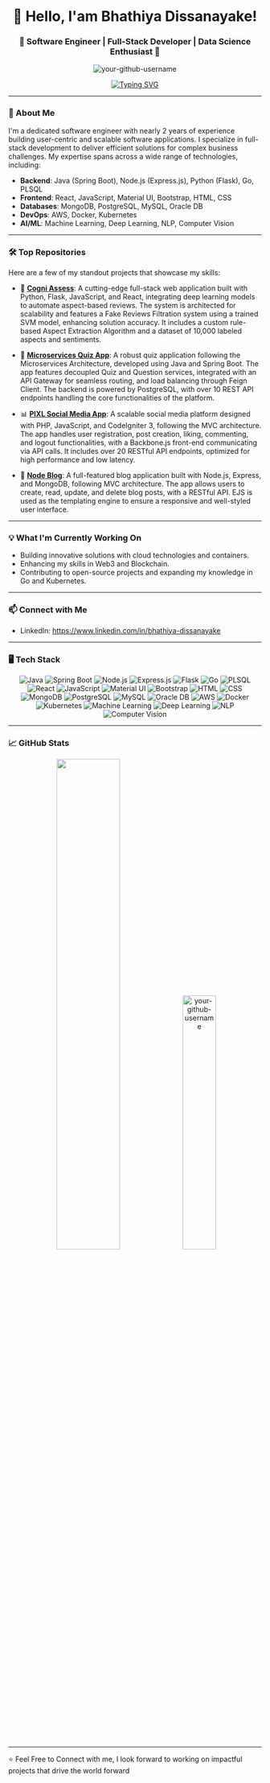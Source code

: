 <h1 align="center">👋 Hello, I'am Bhathiya Dissanayake!</h1>
<h3 align="center">🌟 Software Engineer | Full-Stack Developer | Data Science Enthusiast 🌟</h3>

<p align="center">
  <img src="https://komarev.com/ghpvc/?username=your-github-username&label=Profile%20Views&color=brightgreen&style=flat-square" alt="your-github-username" />
</p>

<p align="center">
  <a href="https://github.com/Bhathiya29">
    <img src="https://readme-typing-svg.herokuapp.com?color=0D70F3&size=17&lines=Bringing+Ideas+Into+Reality+Through+Code!" alt="Typing SVG">
  </a>
</p>

---

### 🌟 About Me

I'm a dedicated software engineer with nearly 2 years of experience building user-centric and scalable software applications. I specialize in full-stack development to deliver efficient solutions for complex business challenges. My expertise spans across a wide range of technologies, including:

- **Backend**: Java (Spring Boot), Node.js (Express.js), Python (Flask), Go, PLSQL
- **Frontend**:  React, JavaScript, Material UI, Bootstrap, HTML, CSS
- **Databases**: MongoDB, PostgreSQL, MySQL, Oracle DB
- **DevOps**: AWS, Docker, Kubernetes
- **AI/ML**: Machine Learning, Deep Learning, NLP, Computer Vision

---

### 🛠️ Top Repositories

Here are a few of my standout projects that showcase my skills:

- 🧠 [**Cogni Assess**](https://github.com/Bhathiya29): A cutting-edge full-stack web application built with Python, Flask, JavaScript, and React, integrating deep learning models to automate aspect-based reviews. The system is architected for scalability and features a Fake Reviews Filtration system using a trained SVM model, enhancing solution accuracy. It includes a custom rule-based Aspect Extraction Algorithm and a dataset of 10,000 labeled aspects and sentiments.

- 🚀 [**Microservices Quiz App**](https://github.com/Bhathiya29/Springboot-Microservices-Quiz-App): A robust quiz application following the Microservices Architecture, developed using Java and Spring Boot. The app features decoupled Quiz and Question services, integrated with an API Gateway for seamless routing, and load balancing through Feign Client. The backend is powered by PostgreSQL, with over 10 REST API endpoints handling the core functionalities of the platform.

- 📊 [**PIXL Social Media App**](https://github.com/Bhathiya29/Pixl): A scalable social media platform designed with PHP, JavaScript, and CodeIgniter 3, following the MVC architecture. The app handles user registration, post creation, liking, commenting, and logout functionalities, with a Backbone.js front-end communicating via API calls. It includes over 20 RESTful API endpoints, optimized for high performance and low latency.

- 💫 [**Node Blog**](https://github.com/Bhathiya29/NodeBlog): A full-featured blog application built with Node.js, Express, and MongoDB, following MVC architecture. The app allows users to create, read, update, and delete blog posts, with a RESTful API. EJS is used as the templating engine to ensure a responsive and well-styled user interface.

---

### 💡 What I'm Currently Working On

- Building innovative solutions with cloud technologies and containers.
- Enhancing my skills in Web3 and Blockchain.
- Contributing to open-source projects and expanding my knowledge in Go and Kubernetes.

---

### 📫 Connect with Me

- LinkedIn: https://www.linkedin.com/in/bhathiya-dissanayake

---

### 🖥️ Tech Stack

<p align="center">
  <img src="https://img.shields.io/badge/Java-ED8B00?style=for-the-badge&logo=java&logoColor=white" alt="Java" />
  <img src="https://img.shields.io/badge/Spring%20Boot-6DB33F?style=for-the-badge&logo=spring-boot&logoColor=white" alt="Spring Boot" />
  <img src="https://img.shields.io/badge/Node.js-43853D?style=for-the-badge&logo=node.js&logoColor=white" alt="Node.js" />
  <img src="https://img.shields.io/badge/Express.js-404D59?style=for-the-badge" alt="Express.js" />
  <img src="https://img.shields.io/badge/Flask-000000?style=for-the-badge&logo=flask&logoColor=white" alt="Flask" />
  <img src="https://img.shields.io/badge/Go-00ADD8?style=for-the-badge&logo=go&logoColor=white" alt="Go" />
  <img src="https://img.shields.io/badge/PLSQL-003B57?style=for-the-badge" alt="PLSQL" />

  <img src="https://img.shields.io/badge/React-20232A?style=for-the-badge&logo=react&logoColor=61DAFB" alt="React" />
  <img src="https://img.shields.io/badge/JavaScript-323330?style=for-the-badge&logo=javascript&logoColor=F7DF1E" alt="JavaScript" />
  <img src="https://img.shields.io/badge/Material%20UI-0081CB?style=for-the-badge&logo=mui&logoColor=white" alt="Material UI" />
  <img src="https://img.shields.io/badge/Bootstrap-563D7C?style=for-the-badge&logo=bootstrap&logoColor=white" alt="Bootstrap" />
  <img src="https://img.shields.io/badge/HTML5-E34F26?style=for-the-badge&logo=html5&logoColor=white" alt="HTML" />
  <img src="https://img.shields.io/badge/CSS3-1572B6?style=for-the-badge&logo=css3&logoColor=white" alt="CSS" />

  <img src="https://img.shields.io/badge/MongoDB-47A248?style=for-the-badge&logo=mongodb&logoColor=white" alt="MongoDB" />
  <img src="https://img.shields.io/badge/PostgreSQL-316192?style=for-the-badge&logo=postgresql&logoColor=white" alt="PostgreSQL" />
  <img src="https://img.shields.io/badge/MySQL-4479A1?style=for-the-badge&logo=mysql&logoColor=white" alt="MySQL" />
  <img src="https://img.shields.io/badge/Oracle-F80000?style=for-the-badge&logo=oracle&logoColor=white" alt="Oracle DB" />

  <img src="https://img.shields.io/badge/AWS-232F3E?style=for-the-badge&logo=amazon-aws&logoColor=white" alt="AWS" />
  <img src="https://img.shields.io/badge/Docker-2496ED?style=for-the-badge&logo=docker&logoColor=white" alt="Docker" />
  <img src="https://img.shields.io/badge/Kubernetes-326CE5?style=for-the-badge&logo=kubernetes&logoColor=white" alt="Kubernetes" />

  <img src="https://img.shields.io/badge/Machine%20Learning-0078D4?style=for-the-badge&logo=azure-devops&logoColor=white" alt="Machine Learning" />
  <img src="https://img.shields.io/badge/Deep%20Learning-FF6F00?style=for-the-badge&logo=tensorflow&logoColor=white" alt="Deep Learning" />
  <img src="https://img.shields.io/badge/NLP-008080?style=for-the-badge" alt="NLP" />
  <img src="https://img.shields.io/badge/Computer%20Vision-663399?style=for-the-badge" alt="Computer Vision" />
</p>

---

### 📈 GitHub Stats

<p align="center">
  <!--<img src="https://github-readme-stats.vercel.app/api?username=Bhathiya29&show_icons=true&theme=radical" alt="your-github-username" width="48%" />-->
  <a href="https://github.com/Bhathiya29"><img width="50%" src="http://github-readme-streak-stats.herokuapp.com/?user=Bhathiya29&theme=radical&date_format=M%20j%5B%2C%20Y%5D&ring=ff3068&fire=ff3068&sideNums=ff3068"></a>
  <img src="https://github-readme-stats.vercel.app/api/top-langs/?username=Bhathiya29&layout=compact&theme=radical" alt="your-github-username" width="36%" />
</p>

---

⭐️ Feel Free to Connect with me, I look forward to working on impactful projects that drive the world forward

